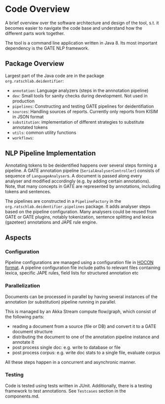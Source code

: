 # Code Overview

A brief overview over the software architecture and design of the tool, s.t. it
becomes easier to navigate the code base and understand how the different parts
work together.

The tool is a command line application written in Java 8. Its most important
dependency is the GATE NLP framework.

## Package Overview

Largest part of the Java code are in the package `org.ratschlab.deidentifier`:
 * `annotation`: Language analyzers (steps in the annnotation pipeline)
 * `dev`: Small tools for sanity checks during development. Not used in production
 * `pipelines`: Constructing and testing GATE pipelines for deidentifiation
 * `sources`: Handling sources of reports. Currently only reports from KISIM in JSON format
 * `substitution`: implementation of different strategies to substitute
   annotated tokens
 * `utils`: common utility functions
 * `workflows`: 
 
## NLP Pipeline Implementation

Annotating tokens to be deidentified happens over several steps forming a
pipeline. A GATE annotation pipeline (`SerialAnalyserController`) consists of
sequence of `LanguageAnalyser`s. A document is passed along every analyser and
modified accordingly (e.g. by adding certain annotations).
Note, that many concepts in GATE are represented by annotations, including
tokens and sentences.

The pipelines are constructed in a `PipelineFactory` in the
`org.ratschlab.deidentifier.pipelines` package. It adds analyser steps based on
the pipeline configuration. Many analysers could be reused from GATE or GATE
plugins, notably tokenization, sentence splitting and lexica (gazeteer)
annotations and JAPE rule engine.


## Aspects

### Configuration

Pipeline configurations are managed using a configuration file in [HOCON
format](https://github.com/lightbend/config).
A pipeline configuration file include paths to relevant files containing lexica,
specific JAPE rules, field lists for structured annotation etc


### Parallelization

Documents can be processed in parallel by having several instances of the
annotation (or substitution) pipeline running in parallel.

This is managed by an Akka Stream compute flow/graph, which consist of the following parts:
 * reading a document from a source (file or DB) and convert it to a GATE
   document structure
 * distributing the document to one of the annotation pipeline instance and
   annotate it
 * post process single doc: e.g. write to database or file
 * post process corpus: e.g. write doc stats to a single file, evaluate corpus

All these steps happen in a concurrent and asynchronic manner.
 

### Testing

Code is tested using tests written in JUnit. Additionally, there is a testing
framework to test annotations. See `Testcases` section in the components.md.

